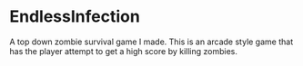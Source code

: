 EndlessInfection
================

A top down zombie survival game I made. This is an arcade style game that has the player attempt to get a high score by killing zombies.
